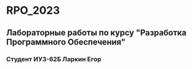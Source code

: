 # RPO_2023

## Лабораторные работы по курсу "Разработка Программного Обеспечения"
### Студент ИУ3-62Б Ларкин Егор
